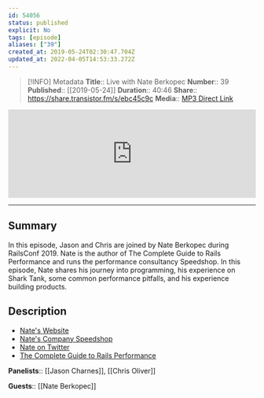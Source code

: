 ```yaml
---
id: 54056
status: published
explicit: No
tags: [episode]
aliases: ["39"]
created_at: 2019-05-24T02:30:47.704Z
updated_at: 2022-04-05T14:53:33.272Z
---
```


> [!INFO] Metadata
> **Title**:: Live with Nate Berkopec
> **Number**:: 39
> **Published**:: [[2019-05-24]]
> **Duration**:: 40:46
> **Share**:: <https://share.transistor.fm/s/ebc45c9c>
> **Media**:: [MP3 Direct Link](https://dts.podtrac.com/redirect.mp3/media.transistor.fm/ebc45c9c/a9e82de4.mp3)

<iframe width="100%" height="180" frameborder="no" scrolling="no" seamless src="https://share.transistor.fm/e/ebc45c9c/dark"></iframe>

---

## Summary

In this episode, Jason and Chris are joined by Nate Berkopec during RailsConf 2019. Nate is the author of The Complete Guide to Rails Performance and runs the performance consultancy Speedshop. In this episode, Nate shares his journey into programming, his experience on Shark Tank, some common performance pitfalls, and his experience building products.

## Description

- [Nate's Website](https://www.nateberkopec.com)
- [Nate's Company Speedshop](https://www.speedshop.co)
- [Nate on Twitter](https://twitter.com/nateberkopec)
- [The Complete Guide to Rails Performance](https://www.railsspeed.com)

**Panelists**:: [[Jason Charnes]], [[Chris Oliver]]

**Guests**:: [[Nate Berkopec]]
